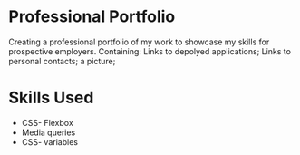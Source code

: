 # Professional Portfolio

Creating a professional portfolio of my work to showcase my skills for prospective employers. Containing: Links to depolyed applications; Links to personal contacts; a picture; 

# Skills Used
* CSS- Flexbox
* Media queries
* CSS- variables

